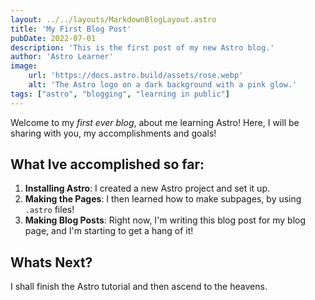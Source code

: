 ```yaml
---
layout: ../../layouts/MarkdownBlogLayout.astro
title: 'My First Blog Post'
pubDate: 2022-07-01
description: 'This is the first post of my new Astro blog.'
author: 'Astro Learner'
image:
    url: 'https://docs.astro.build/assets/rose.webp'
    alt: 'The Astro logo on a dark background with a pink glow.'
tags: ["astro", "blogging", "learning in public"]
---
```


Welcome to my _first ever blog_, about me learning Astro! Here, I will be sharing with you, my accomplishments and goals!

## What Ive accomplished so far:

1. **Installing Astro**: I created a new Astro project and set it up.
2. **Making the Pages**: I then learned how to make subpages, by using `.astro` files!
3. **Making Blog Posts**: Right now, I'm writing this blog post for my blog page, and I'm starting to get a hang of it!

## Whats Next?
I shall finish the Astro tutorial and then ascend to the heavens.
